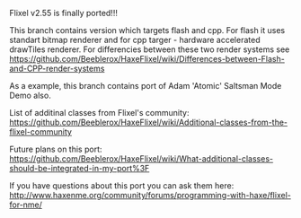 Flixel v2.55 is finally ported!!!

This branch contains version which targets flash and cpp.
For flash it uses standart bitmap renderer and for cpp targer - hardware accelerated drawTiles renderer.
For differencies between these two render systems see https://github.com/Beeblerox/HaxeFlixel/wiki/Differences-between-Flash-and-CPP-render-systems

As a example, this branch contains port of Adam 'Atomic' Saltsman Mode Demo also.

List of additinal classes from Flixel's community: https://github.com/Beeblerox/HaxeFlixel/wiki/Additional-classes-from-the-flixel-community

Future plans on this port: https://github.com/Beeblerox/HaxeFlixel/wiki/What-additional-classes-should-be-integrated-in-my-port%3F

If you have questions about this port you can ask them here: http://www.haxenme.org/community/forums/programming-with-haxe/flixel-for-nme/